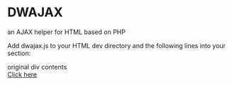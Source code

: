 # DWAJAX
an AJAX helper for HTML based on PHP

Add dwajax.js to your HTML dev directory and the following lines into your <head> section:

<script src="dwajax.js"></script>


<div id = "div-name">original div contents</div>
<A HREF="javascript:;" onclick="getContent ('div-name', 'new-file.html');">Click here</A>



